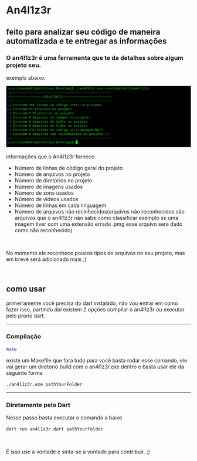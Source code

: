 # An4l1z3r 

## feito para analizar seu código de maneira automatizada e te entregar as informações

<h3>O an4l1z3r é uma ferramenta que te da detalhes sobre algum projeto seu.</h3>

<p>exemplo abaixo:</p>

<img src="assets/1.png" width= 700>


<p>informações que o An4l1z3r fornece</p>
<ul>
<li>Número de linhas de código geral do projeto</li>
<li>Número de arquivos no projeto</li>
<li>Número de diretorios no projeto</li>
<li>Número de imagens usados</li>
<li>Número de sons usados</li>
<li>Número de videos usados</li>
<li>Número de linhas em cada linguagem</li>
<li>Número de arquivos não recinhecidos(arquivos não reconhecidos são arquivos que o an4l1z3r não sabe como classificar exemplo se uma imagem tiver com uma extensão errada .pmg esse arquivo sera dado como não reconhecido)</li>
</ul>
<br>
<p>No momento ele reconhece poucos tipos de arquivos no seu projeto, mas em breve será adicionado mais ;)</p>

<br>

## como usar

<p> primeiramente você precisa do dart instalado, não vou entrar em como fazer isso, partindo dai existem 2 opções compilar o an4l1z3r ou executar pelo prorio dart.</p>

<hr>

### Compilação

```bash
make
```

<p>existe um Makefile que fara tudo para você basta rodar esse comando, ele vai gerar um
diretorio build com o an4l1z3r.exe dentro e basta usar ele da seguinte forma</p>

```bash
./an4l1z3r.exe pathYourFolder
```

<hr>

### Diretamente pelo Dart

<p>Nesse passo basta executar o comando a baixo</p>

```bash
dart run an4l1z3r.dart pathYourFolder
```

<br>

<p>É isso use a vontade e sinta-se a vontade para contribuir. ;) </p>